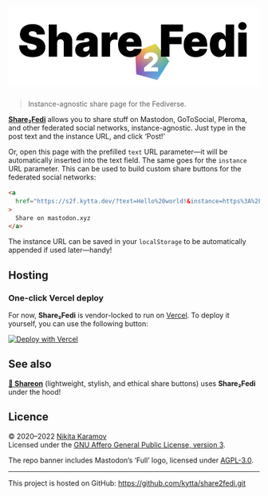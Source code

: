 <h1 align="center"><img src="assets/share2fedi.svg" width="520" height="160" alt="Share2Fedi"></h1>

> Instance-agnostic share page for the Fediverse.

**[Share₂Fedi]** allows you to share stuff on Mastodon, GoToSocial, Pleroma, and other federated social networks, instance-agnostic. Just type in the post text and the instance URL, and click ‘Post!’

Or, open this page with the prefilled `text` URL parameter—it will be automatically inserted into the text field. The same goes for the `instance` URL parameter. This can be used to build custom share buttons for the federated social networks:

```html
<a
  href="https://s2f.kytta.dev/?text=Hello%20world!&instance=https%3A%2F%2Fmastodon.xyz"
>
  Share on mastodon.xyz
</a>
```

The instance URL can be saved in your `localStorage` to be automatically appended if used later—handy!

## Hosting

### One-click Vercel deploy

For now, **Share₂Fedi** is vendor-locked to run on [Vercel](https://vercel.com/). To deploy it yourself, you can use the following button:

[![Deploy with Vercel](https://vercel.com/button)](https://vercel.com/new/clone?repository-url=https%3A%2F%2Fgithub.com%2Fkytta%2Ftoot)

<!-- TODO: update the selfhosting instructions -->
<!--
### Host it yourself

Self-hosting **Share₂Fedi** outside of Vercel requires some extra setup:

1. Make sure you have got Node.js v12 or later as well as pnpm installed

2. Build the static part of toot:

   ```sh
   pnpm install    # to install dependencies
   pnpm run build  # to build the website
   ```

3. Run the backend server for the form:

   ```sh
   node api/toot.js
   ```

   or if you want to run the process in the background:

   ```sh
   pm2 start api/toot.js --watch --ignore-watch="node_modules"
   ```

   > You can find a summary for pm2 at: https://pm2.keymetrics.io/docs/usage/quick-start/

4. Set up webserver

   1. Apache

   ```apacheconf
   DocumentRoot "path_to_toot/public"

   ProxyPass "/api/toot"  "http://localhost:8000/"
   ```

   2. Nginx

   ```nginxconf
   root path_to_toot/public;
   index.html;

   location /api/toot {
       proxy_pass http://localhost:8000/;
   }
   ```

   3. Caddy

   ```caddy
   root * path_to_toot/public;
   try_files index.html

   handle_path /api/toot {
      reverse_proxy localhost:8000
   }
   ```
-->

## See also

**[📯 Shareon](https://shareon.js.org)**
(lightweight, stylish, and ethical share buttons) uses **Share₂Fedi** under the hood!

## Licence

© 2020–2022 [Nikita Karamov]\
Licensed under the [GNU Affero General Public License, version 3][AGPL-3.0].

The repo banner includes Mastodon’s ‘Full’ logo, licensed under [AGPL-3.0].

---

This project is hosted on GitHub: <https://github.com/kytta/share2fedi.git>

[AGPL-3.0]: https://spdx.org/licenses/AGPL-3.0-only.html
[Nikita Karamov]: https://www.kytta.dev
[Share₂Fedi]: https://s2f.kytta.dev/
